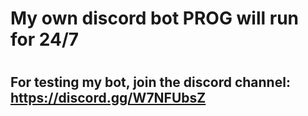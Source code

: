 # My own discord bot PROG will run for 24/7

# <h2>For testing my bot, join the discord channel: https://discord.gg/W7NFUbsZ</h2>
